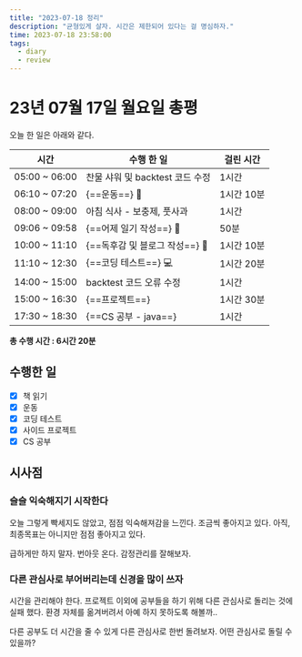 ```yaml
---
title: "2023-07-18 정리"
description: "균형있게 살자. 시간은 제한되어 있다는 걸 명심하자."
time: 2023-07-18 23:58:00
tags:
  - diary
  - review
---
```


# 23년 07월 17일 월요일 총평

오늘 한 일은 아래와 같다.

| 시간          | 수행 한 일                      | 걸린 시간  |
| ------------- | ------------------------------- | ---------- |
| 05:00 ~ 06:00 | 찬물 샤워 및 backtest 코드 수정 | 1시간      |
| 06:10 ~ 07:20 | {==운동==} 💪                  | 1시간 10분 |
| 08:00 ~ 09:00 | 아침 식사 - 보충제, 풋사과      | 1시간      |
| 09:06 ~ 09:58 | {==어제 일기 작성==} 📕        | 50분       |
| 10:00 ~ 11:10 | {==독후감 및 블로그 작성==} 📖 | 1시간 10분 |
| 11:10 ~ 12:30 | {==코딩 테스트==} 💻           | 1시간 20분 |
| 14:00 ~ 15:00 | backtest 코드 오류 수정         | 1시간      |
| 15:00 ~ 16:30 | {==프로젝트==}                  | 1시간 30분 |
| 17:30 ~ 18:30 | {==CS 공부 - java==}            | 1시간 |

**총 수행 시간 : 6시간 20분**

## 수행한 일

- [x] 책 읽기
- [X] 운동
- [X] 코딩 테스트
- [X] 사이드 프로젝트
- [X] CS 공부

## 시사점

### 슬슬 익숙해지기 시작한다

오늘 그렇게 빡세지도 않았고, 점점 익숙해져감을 느낀다. 조금씩 좋아지고 있다. 아직, 최종목표는 아니지만 점점 좋아지고 있다.

급하게만 하지 말자. 번아웃 온다. 감정관리를 잘해보자.

### 다른 관심사로 부어버리는데 신경을 많이 쓰자

시간을 관리해야 한다. 프로젝트 이외에 공부들을 하기 위해 다른 관심사로 돌리는 것에 실패 했다. 환경 자체를 옮겨버려서 아예 하지 못하도록 해볼까..

다른 공부도 더 시간을 줄 수 있게 다른 관심사로 한번 돌려보자. 어떤 관심사로 돌릴 수 있을까?


